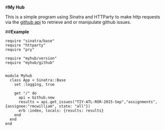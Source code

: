#**My Hub**

This is a simple program using Sinatra and HTTParty to make http requests via the [github api](https://developer.github.com/v3/) to retrieve and or manipulate github issues. 

##**Example**
```
require "sinatra/base"
require "httparty"
require "pry"

require "myhub/version"
require "myhub/github"


module Myhub                 
  class App < Sinatra::Base
    set :logging, true

    get "/" do
      api = Github.new
      results = api.get_issues("TIY-ATL-ROR-2015-Sep","assignments",{assignee:"rmcwilliam", state: "all"})
      erb :index, locals: {results: results}
    end
  end
end
```